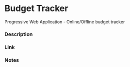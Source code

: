# Budget Tracker

Progressive Web Application - Online/Offline budget tracker

### Description

### Link

### Notes

